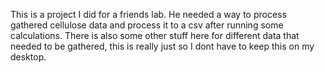 This is a project I did for a friends lab. He needed a way to process gathered cellulose data and process it to a csv after running some calculations.
There is also some other stuff here for different data that needed to be gathered, this is really just so I dont have to keep this on my desktop.
